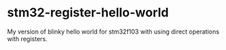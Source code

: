 # stm32-register-hello-world
My version of blinky hello world for stm32f103 with using direct operations with registers.
